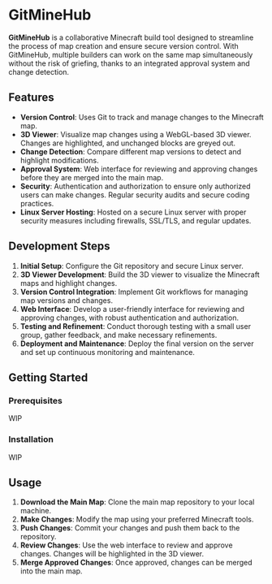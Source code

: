 # GitMineHub

**GitMineHub** is a collaborative Minecraft build tool designed to streamline the process of map creation and ensure secure version control. With GitMineHub, multiple builders can work on the same map simultaneously without the risk of griefing, thanks to an integrated approval system and change detection.

## Features

- **Version Control**: Uses Git to track and manage changes to the Minecraft map.
- **3D Viewer**: Visualize map changes using a WebGL-based 3D viewer. Changes are highlighted, and unchanged blocks are greyed out.
- **Change Detection**: Compare different map versions to detect and highlight modifications.
- **Approval System**: Web interface for reviewing and approving changes before they are merged into the main map.
- **Security**: Authentication and authorization to ensure only authorized users can make changes. Regular security audits and secure coding practices.
- **Linux Server Hosting**: Hosted on a secure Linux server with proper security measures including firewalls, SSL/TLS, and regular updates.

## Development Steps

1. **Initial Setup**: Configure the Git repository and secure Linux server.
2. **3D Viewer Development**: Build the 3D viewer to visualize the Minecraft maps and highlight changes.
3. **Version Control Integration**: Implement Git workflows for managing map versions and changes.
4. **Web Interface**: Develop a user-friendly interface for reviewing and approving changes, with robust authentication and authorization.
5. **Testing and Refinement**: Conduct thorough testing with a small user group, gather feedback, and make necessary refinements.
6. **Deployment and Maintenance**: Deploy the final version on the server and set up continuous monitoring and maintenance.

## Getting Started

### Prerequisites

WIP

### Installation

WIP

## Usage

1. **Download the Main Map**: Clone the main map repository to your local machine.
2. **Make Changes**: Modify the map using your preferred Minecraft tools.
3. **Push Changes**: Commit your changes and push them back to the repository.
4. **Review Changes**: Use the web interface to review and approve changes. Changes will be highlighted in the 3D viewer.
5. **Merge Approved Changes**: Once approved, changes can be merged into the main map.


